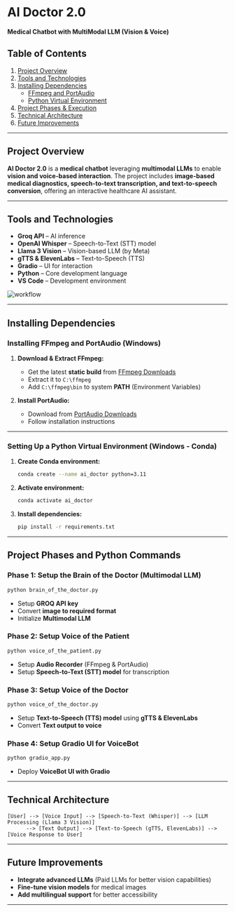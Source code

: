 # AI Doctor 2.0

**Medical Chatbot with MultiModal LLM (Vision & Voice)**

## Table of Contents

1. [Project Overview](#project-overview)
2. [Tools and Technologies](#tools-and-technologies)
3. [Installing Dependencies](#installing-dependencies)
   - [FFmpeg and PortAudio](#installing-ffmpeg-and-portaudio)
   - [Python Virtual Environment](#setting-up-a-python-virtual-environment)
4. [Project Phases & Execution](#project-phases-and-python-commands)
5. [Technical Architecture](#technical-architecture)
6. [Future Improvements](#future-improvements)

---

## Project Overview

**AI Doctor 2.0** is a **medical chatbot** leveraging **multimodal LLMs** to enable **vision and voice-based interaction**. The project includes **image-based medical diagnostics, speech-to-text transcription, and text-to-speech conversion**, offering an interactive healthcare AI assistant.

---

## Tools and Technologies

- **Groq API** – AI inference
- **OpenAI Whisper** – Speech-to-Text (STT) model
- **Llama 3 Vision** – Vision-based LLM (by Meta)
- **gTTS & ElevenLabs** – Text-to-Speech (TTS)
- **Gradio** – UI for interaction
- **Python** – Core development language
- **VS Code** – Development environment
  
![workflow](https://github.com/user-attachments/assets/31f16a39-5c58-4679-bf18-9891761c7773)

---

## Installing Dependencies

### Installing FFmpeg and PortAudio (Windows)

1. **Download & Extract FFmpeg:**
   - Get the latest **static build** from [FFmpeg Downloads](https://ffmpeg.org/download.html)
   - Extract it to `C:\ffmpeg`
   - Add `C:\ffmpeg\bin` to system **PATH** (Environment Variables)

2. **Install PortAudio:**
   - Download from [PortAudio Downloads](http://www.portaudio.com/download.html)
   - Follow installation instructions

---

### Setting Up a Python Virtual Environment (Windows - Conda)

1. **Create Conda environment:**
   ```bash
   conda create --name ai_doctor python=3.11
   ```
2. **Activate environment:**
   ```bash
   conda activate ai_doctor
   ```
3. **Install dependencies:**
   ```bash
   pip install -r requirements.txt
   ```

---

## Project Phases and Python Commands

### Phase 1: **Setup the Brain of the Doctor (Multimodal LLM)**
   ```bash
   python brain_of_the_doctor.py
   ```
   - Setup **GROQ API key**
   - Convert **image to required format**
   - Initialize **Multimodal LLM**

### Phase 2: **Setup Voice of the Patient**
   ```bash
   python voice_of_the_patient.py
   ```
   - Setup **Audio Recorder** (FFmpeg & PortAudio)
   - Setup **Speech-to-Text (STT) model** for transcription

### Phase 3: **Setup Voice of the Doctor**
   ```bash
   python voice_of_the_doctor.py
   ```
   - Setup **Text-to-Speech (TTS) model** using **gTTS & ElevenLabs**
   - Convert **Text output to voice**

### Phase 4: **Setup Gradio UI for VoiceBot**
   ```bash
   python gradio_app.py
   ```
   - Deploy **VoiceBot UI with Gradio**

---

## Technical Architecture

```
[User] --> [Voice Input] --> [Speech-to-Text (Whisper)] --> [LLM Processing (Llama 3 Vision)]
      --> [Text Output] --> [Text-to-Speech (gTTS, ElevenLabs)] --> [Voice Response to User]
```

---

## Future Improvements

- **Integrate advanced LLMs** (Paid LLMs for better vision capabilities)
- **Fine-tune vision models** for medical images
- **Add multilingual support** for better accessibility

---
